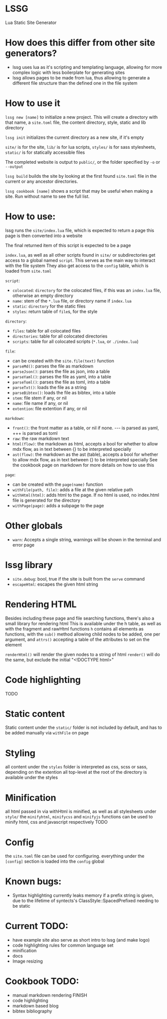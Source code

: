 # LSSG
Lua Static Site Generator

# How does this differ from other site generators?
- lssg uses lua as it's scripting and templating language, allowing for more complex logic with less boilerplate for generating sites
- lssg allows pages to be made from lua, thus allowing to generate a different file structure than the defined one in the file system

# How to use it
`lssg new [name]` to initialize a new project. This will create a directory with that name, 
a `site.toml` file, the content directory, style, static and lib directory

`lssg init` initializes the current directory as a new site, if it's empty

`site/` is for the site, `lib/` is for lua scripts, `styles/` is for sass stylesheets, 
`static/` is for statically accessible files

The completed website is output to `public/`, or the folder specified by `-o` or `--output`

`lssg build` builds the site by looking at the first found `site.toml` file in the current or any ancestor directories.

`lssg cookbook [name]` shows a script that may be useful when making a site. Run without name to see the full list.

# How to use:
lssg runs the `site/index.lua` file, which is expected to return a page
this page is then converted into a website

The final returned item of this script is expected to be a page

`index.lua`, as well as all other scripts found in `site/` or subdirectories get access to a global named `script`.
This serves as the main way to interact with the file system
They also get access to the `config` table, which is loaded from `site.toml`

`script`:
- `colocated`: `directory` for the colocated files, if this was an `index.lua` file, otherwise an empty directory
- `name`: stem of the `*.lua` file, or directory name if `index.lua`
- `static`: `directory` for the static files
- `styles`: return table of `file`s, for the style

`directory`:
- `files`: table for all colocated files
- `directories`: table for all colocated directories
- `scripts`: table for all colocated scripts (`*.lua`, or `./index.lua`)

`file`:
- can be created with the `site.file(text)` function
- `parseMd()`: parses the file as markdown
- `parseJson()`: parses the file as json, into a table
- `parseYaml()`:  parses the file as yaml, into a table
- `parseToml()`: parses the file as toml, into a table
- `parseTxt()`: loads the file as a string
- `parseBibtex()`: loads the file as bibtex, into a table
- `stem`: file stem if any, or nil
- `name`: file name if any, or nil
- `extention`: file extention if any, or nil

`markdown`:
- `front()`: the front matter as a table, or nil if none. --- is parsed as yaml, +++ is parsed as toml
- `raw`: the raw markdown text
- `html(flow)`: the markdown as html, accepts a bool for whether to allow mdx flow, as in text between {} to be interpreted specially
- `ast(flow)`: the markdown as the ast (table), accepts a bool for whether to allow mdx flow, as in text between {} to be interpreted specially
  See the cookbook page on markdown for more details on how to use this

`page`:
- can be created with the `page(name)` function
- `withFile(path, file)`: adds a file at the given relative path
- `withHtml(html)`: adds html to the page. If no html is used, no index.html file is generated for the directory
- `withPage(page)`: adds a subpage to the page

# Other globals
- `warn`: Accepts a single string, warnings will be shown in the terminal and error page

# lssg library
- `site.debug`: bool, true if the site is built from the `serve` command
- `escapeHtml`: escapes the given html string

# Rendering HTML
Besides including these page and file searching functions, 
there's also a small library for rendering html
This is available under the h table, as well as with the fragment and rawHtml functions
`h` contains all elements as functions, with the `sub()` method allowing child nodes to be added, one per argument,
and `attrs()` accepting a table of the attributes to set on the element

`renderHtml()` will render the given nodes to a string of html
`render()` will do the same, but exclude the initial "\<!DOCTYPE html>"

# Code highlighting
TODO

# Static content
Static content under the `static/` folder is not included by default,
and has to be added manually via `withFile` on page 

# Styling
all content under the `styles` folder is interpreted as css, scss or sass, depending on the extention
all top-level at the root of the directory is available under the styles

# Minification
all html passed in via withHtml is minified, as well as all stylesheets under `style/`
the `minifyhtml`, `minifycss` and `minifyjs` functions can be used to minify html, css and javascript respectively
TODO

# Config
the `site.toml` file can be used for configuring.
everything under the `[config]` section is loaded into the `config` global

# Known bugs:
- Syntax highlighting currently leaks memory if a prefix string is given, 
  due to the lifetime of syntects's ClassStyle::SpacedPrefixed needing to be static

# Current TODO:
- have example site also serve as short intro to lssg (and make logo)
- code highlighting rules for common language set
- minification
- docs
- Image resizing

# Cookbook TODO:
- manual markdown rendering FINISH
- code highlighting
- markdown based blog
- bibtex bibliography
